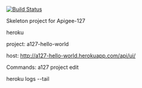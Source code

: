 [![Build Status](https://travis-ci.org/js-backend/apigee-api-template.svg?branch=master)](https://travis-ci.org/js-backend/apigee-api-template)

Skeleton project for Apigee-127

heroku

project: a127-hello-world

host: http://a127-hello-world.herokuapp.com/api/ui/

Commands: 
a127 project edit
 
 
heroku logs --tail


